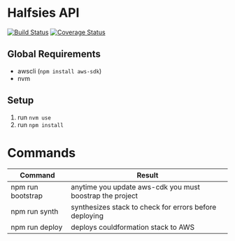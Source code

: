 # Halfsies API
[![Build Status](https://travis-ci.org/troyblank/api.svg?branch=master)](https://travis-ci.org/troyblank/api)
[![Coverage Status](https://coveralls.io/repos/github/troyblank/api/badge.svg?branch=master)](https://coveralls.io/github/troyblank/api?branch=master)

## Global Requirements
* awscli (`npm install aws-sdk`)
* nvm

## Setup
1. run `nvm use`
2. run `npm install`

# Commands
| Command     | Result |
| ----------- | ----------- |
| npm run bootstrap  | anytime you update aws-cdk you must boostrap the project |
| npm run synth      | synthesizes stack to check for errors before deploying   |
| npm run deploy     | deploys couldformation stack to AWS                      |
